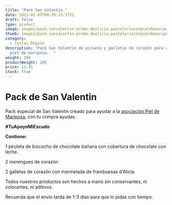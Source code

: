 ```yaml
---
title: "Pack San Valentin "
date: 2021-02-02T00:39:13.772Z
draft: false
type: product
image: images/pack-sanvalentin-promo-dealicia-pasteleriaconpieldemariposa.jpg
thumb: images/pack-sanvalentin-promo-dealicia-pasteleriaconpieldemariposa-v.jpg
category:
  - Cestas Regalo
description: "Pack San Valentin de pirueta y galletas de corazón para ayudar a
  piel de mariposa.  "
weight: 200
productWeight: 200
price: 12.45
stock: true
---
```

# Pack de San Valentin

Pack especial de San Valentin creado para ayudar a la [asociación  Piel de Mariposa](https://www.pieldemariposa.es), con tu compra ayudas. 

**\#TuApoyoMiEscudo** 

**Contiene:** 

1 piruleta de bizcocho de chocolate bañana con cobertura de chocolate con leche. 

2 merengues de corazón 

2 galletas de corazón con mermelada de frambuesas d'Alicia. 

Todos nuestros productos son hechos a mano sin conservantes, ni colorantes, ni aditivos. 



Recuerda que el envío tarda de 1-3 días para que lo pidas con tiempo.